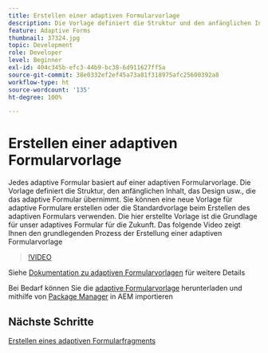 ```yaml
---
title: Erstellen einer adaptiven Formularvorlage
description: Die Vorlage definiert die Struktur und den anfänglichen Inhalt des adaptiven Formulars.
feature: Adaptive Forms
thumbnail: 37324.jpg
topic: Development
role: Developer
level: Beginner
exl-id: 404c345b-efc3-44b9-bc38-6d911627ff5a
source-git-commit: 38e0332ef2ef45a73a81f318975afc25600392a8
workflow-type: ht
source-wordcount: '135'
ht-degree: 100%

---
```


# Erstellen einer adaptiven Formularvorlage

Jedes adaptive Formular basiert auf einer adaptiven Formularvorlage. Die Vorlage definiert die Struktur, den anfänglichen Inhalt, das Design usw., die das adaptive Formular übernimmt. Sie können eine neue Vorlage für adaptive Formulare erstellen oder die Standardvorlage beim Erstellen des adaptiven Formulars verwenden.
Die hier erstellte Vorlage ist die Grundlage für unser adaptives Formular für die Zukunft.
Das folgende Video zeigt Ihnen den grundlegenden Prozess der Erstellung einer adaptiven Formularvorlage

>[!VIDEO](https://video.tv.adobe.com/v/37324?quality=12&learn=on)

Siehe [Dokumentation zu adaptiven Formularvorlagen](https://experienceleague.adobe.com/docs/experience-manager-65/forms/adaptive-forms-advanced-authoring/template-editor.html?lang=de) für weitere Details

Bei Bedarf können Sie die [adaptive Formularvorlage](assets/peak-application-template.zip) herunterladen und mithilfe von [Package Manager](http://localhost:4502/crx/packmgr/index.jsp) in AEM importieren

## Nächste Schritte

[Erstellen eines adaptiven Formularfragments](./create-form-fragment.md)

